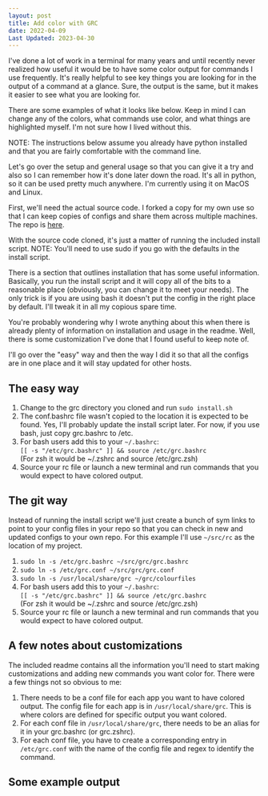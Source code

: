 ```yaml
---
layout: post
title: Add color with GRC
date: 2022-04-09
Last Updated: 2023-04-30
---
```

I've done a lot of work in a terminal for many years and until recently never realized how useful it would be to have some color output for commands I use frequently.  It's really helpful to see key things you are looking for in the output of a command at a glance.  Sure, the output is the same, but it makes it easier to see what you are looking for.  

There are some examples of what it looks like below.  Keep in mind I can change any of the colors, what commands use color, and what things are highlighted myself.  I'm not sure how I lived without this.

NOTE: The instructions below assume you already have python installed and that you are fairly comfortable with the command line.

Let's go over the setup and general usage so that you can give it a try and also so I can remember how it's done later down the road.  It's all in python, so it can be used pretty much anywhere.  I'm currently using it on MacOS and Linux. 

First, we'll need the actual source code.  I forked a copy for my own use so that I can keep copies of configs and share them across multiple machines.  The repo is [here](https://github.com/los7key/grc). 

With the source code cloned, it's just a matter of running the included install script.  NOTE: You'll need to use sudo if you go with the defaults in the install script. 

There is a section that outlines installation that has some useful information.  Basically, you run the install script and it will copy all of the bits to a reasonable place (obviously, you can change it to meet your needs).  The only trick is if you are using bash it doesn't put the config in the right place by default.  I'll tweak it in all my copious spare time.  

You're probably wondering why I wrote anything about this when there is already plenty of information on installation and usage in the readme.  Well, there is some customization I've done that I found useful to keep note of.  

I'll go over the "easy" way and then the way I did it so that all the configs are in one place and it will stay updated for other hosts.  

## The easy way
1. Change to the grc directory you cloned and run `sudo install.sh`
2. The conf.bashrc file wasn't copied to the location it is expected to be found.  Yes, I'll probably update the install script later.  For now, if you use bash, just copy grc.bashrc to /etc. 
3. For bash users add this to your `~/.bashrc`:  
`[[ -s "/etc/grc.bashrc" ]] && source /etc/grc.bashrc`  
(For zsh it would be ~/.zshrc and source /etc/grc.zsh)  
4. Source your rc file or launch a new terminal and run commands that you would expect to have colored output.

## The git way
Instead of running the install script we'll just create a bunch of sym links to point to your config files in your repo so that you can check in new and updated configs to your own repo.  For this example I'll use `~/src/rc` as the location of my project.

1. `sudo ln -s /etc/grc.bashrc ~/src/grc/grc.bashrc`
2. `sudo ln -s /etc/grc.conf ~/src/grc/grc.conf`
3. `sudo ln -s /usr/local/share/grc ~/grc/colourfiles`
4. For bash users add this to your `~/.bashrc`:  
`[[ -s "/etc/grc.bashrc" ]] && source /etc/grc.bashrc`  
(For zsh it would be ~/.zshrc and source /etc/grc.zsh)
5. Source your rc file or launch a new terminal and run commands that you would expect to have colored output.

## A few notes about customizations
The included readme contains all the information you'll need to start making customizations and adding new commands you want color for.  There were a few things not so obvious to me:

1. There needs to be a conf file for each app you want to have colored output. The config file for each app is in `/usr/local/share/grc`.  This is where colors are defined for specific output you want colored.
2. For each conf file in `/usr/local/share/grc`, there needs to be an alias for it in your grc.bashrc (or grc.zshrc). 
3. For each conf file, you have to create a corresponding entry in `/etc/grc.conf` with the name of the config file and regex to identify the command.

## Some example output

<script id="asciicast-344961" src="https://asciinema.org/a/344961.js" async data-speed=".75"></script>